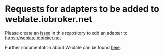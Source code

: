 # Requests for adapters to be added to weblate.iobroker.net

Please create an [issue](https://github.com/ioBrokerTranslator/requests/issues/new) in this repository to add an adapter to https://weblate.iobroker.net

Further documentation about Weblate can be found [here](https://github.com/ioBrokerTranslator/doc/blob/master/README.md).

